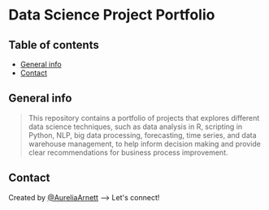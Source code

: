 # Data Science Project Portfolio

## Table of contents
* [General info](#general-info)
* [Contact](#contact)

## General info
> This repository contains a portfolio of projects that explores different data science techniques, such as data analysis in R, scripting in Python, NLP, big data processing, forecasting, time series, and data warehouse management, to help inform decision making and provide clear recommendations for business process improvement.

## Contact
Created by [@AureliaArnett](https://twitter.com/AureliaArnett) --> Let's connect!
